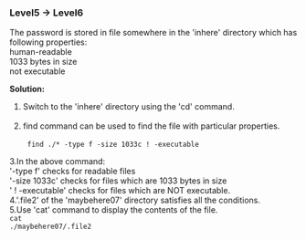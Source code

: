 ### Level5 -> Level6

The password is stored in file somewhere in the 'inhere' directory which has following properties:<br/>
human-readable<br/>
1033 bytes in size<br/>
not executable<br/>

<b>Solution:</b><br/>
<p><ol> <li>Switch to the 'inhere' directory using the 'cd' command.</li><br/>
<li>find command can be used to find the file with particular properties.</li><br/>
<code> find ./* -type f -size 1033c ! -executable</code><br/></ol>

3.In the above command:<br/>
'-type f' checks for readable files<br/>
'-size 1033c' checks for files which are 1033 bytes in size<br/>
' ! -executable' checks for files which are NOT executable.<br/>
4.'.file2' of the 'maybehere07' directory satisfies all the conditions.<br/>
5.Use 'cat' command to display the contents of the file.<br/>
<code>cat ./maybehere07/.file2</code><br/>




